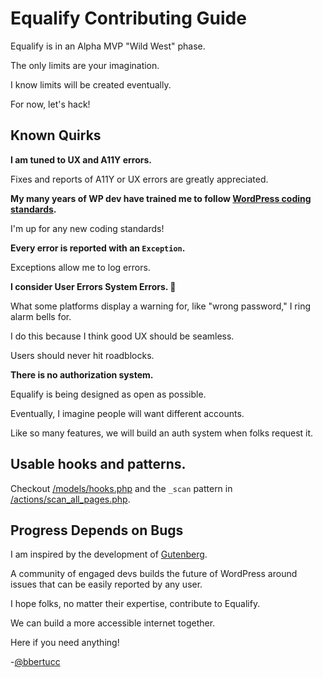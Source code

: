 # Equalify Contributing Guide

Equalify is in an Alpha MVP "Wild West" phase.

The only limits are your imagination.

I know limits will be created eventually.

For now, let's hack! 

## Known Quirks

**I am tuned to UX and A11Y errors.**

Fixes and reports of A11Y or UX errors are greatly appreciated.

**My many years of WP dev have trained me to follow [WordPress coding standards](https://github.com/WordPress/WordPress-Coding-Standards).**

I'm up for any new coding standards!

**Every error is reported with an `Exception`.**

Exceptions allow me to log errors. 

**I consider User Errors System Errors.  🚩**

What some platforms display a warning for, like "wrong password," I ring alarm bells for.

I do this because I think good UX should be seamless.

Users should never hit roadblocks.

**There is no authorization system.**

Equalify is being designed as open as possible.

Eventually, I imagine people will want different accounts.

Like so many features, we will build an auth system when folks request it.

## Usable hooks and patterns. 

Checkout [/models/hooks.php](/models/hooks.php) and the `_scan` pattern in [/actions/scan_all_pages.php](/actions/scan_all_pages.php).

## Progress Depends on Bugs
I am inspired by the development of [Gutenberg](https://github.com/WordPress/gutenberg).

A community of engaged devs builds the future of WordPress around issues that can be easily reported by any user.

I hope folks, no matter their expertise, contribute to Equalify.

We can build a more accessible internet together.

Here if you need anything!

-[@bbertucc](https://github.com/bbertucc)
